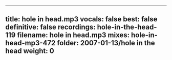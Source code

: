 
---
title: hole in head.mp3
vocals: false
best: false
definitive: false
recordings: hole-in-the-head-119
filename: hole in head.mp3
mixes: hole-in-head-mp3-472
folder: 2007-01-13/hole in the head
weight: 0
---
